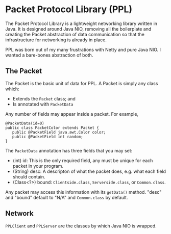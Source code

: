 # Packet Protocol Library (PPL)
The Packet Protocol Library is a lightweight networking library written in Java. It is designed around Java NIO, removing all the boilerplate and creating the Packet abstraction of data communication so that the infrastructure for networking is already in place.

PPL was born out of my many frustrations with Netty and pure Java NIO. I wanted a bare-bones abstraction of both.

## The Packet

The Packet is the basic unit of data for PPL. A Packet is simply any class which:
* Extends the `Packet` class; and
* Is annotated with `PacketData`

Any number of fields may appear inside a packet. For example,

    @PacketData(id=0)
    public class PacketColor extends Packet {
       public @PacketField java.awt.Color color;
       public @PacketField int random;
    }

The `PacketData` annotation has three fields that you may set:
* (int) id: This is the only required field, any must be unique for each packet in your program.
* (String) desc: A descripton of what the packet does, e.g. what each field should contain.
* (Class<?>) bound: `Clientside.class`, `Serverside.class`, or `Common.class`.

Any packet may access this information with its `getData()` method. "desc" and "bound" default to "N/A" and `Common.class` by default.

## Network

`PPLClient` and `PPLServer` are the classes by which Java NIO is wrapped.
